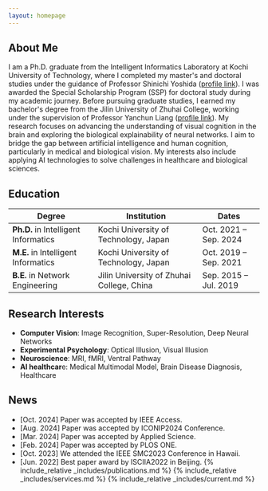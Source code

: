 ```yaml
---
layout: homepage
---
```


## About Me
I am a Ph.D. graduate from the Intelligent Informatics Laboratory at Kochi University of Technology, where I completed my master's and doctoral studies under the guidance of Professor Shinichi Yoshida ([profile link](https://www.kochi-tech.ac.jp/profile/en/yoshida-shinichi.html)). I was awarded the Special Scholarship Program (SSP) for doctoral study during my academic journey.
Before pursuing graduate studies, I earned my bachelor's degree from the Jilin University of Zhuhai College, working under the supervision of Professor Yanchun Liang ([profile link](https://ieeexplore.ieee.org/author/37401143200)).
My research focuses on advancing the understanding of visual cognition in the brain and exploring the biological explainability of neural networks. I aim to bridge the gap between artificial intelligence and human cognition, particularly in medical and biological vision. My interests also include applying AI technologies to solve challenges in healthcare and biological sciences.

## Education
| Degree | Institution | Dates |
| ------ | ------------| ------|
| **Ph.D.** in Intelligent Informatics | Kochi University of Technology, Japan | Oct. 2021 – Sep. 2024 |
| **M.E.** in Intelligent Informatics | Kochi University of Technology, Japan | Oct. 2019 – Sep. 2021 |
| **B.E.** in Network Engineering | Jilin University of Zhuhai College, China | Sep. 2015 – Jul. 2019 |
## Research Interests
- **Computer Vision**: Image Recognition, Super-Resolution, Deep Neural Networks
- **Experimental Psychology**: Optical Illusion, Visual Illusion
- **Neuroscience**: MRI, fMRI, Ventral Pathway
- **AI healthcar**e: Medical Multimodal Model, Brain Disease Diagnosis, Healthcare
## News
- [Oct. 2024] Paper was accepted by IEEE Access.
- [Aug. 2024] Paper was accepted by ICONIP2024 Conference.
- [Mar. 2024] Paper was accepted by Applied Science.
- [Feb. 2024] Paper was accepted by PLOS ONE. 
- [Oct. 2023] We attended the IEEE SMC2023 Conference in Hawaii.
- [Jun. 2022] Best paper award by ISCIIA2022 in Beijing.
{% include_relative _includes/publications.md %}
{% include_relative _includes/services.md %}
{% include_relative _includes/current.md %}
<style>
  body {
    position: relative;
    min-height: 100vh; /* Ensure the body takes at least the full height of the viewport /
  }
  #clustrmaps-container {
    position: relative;
  }
  #clustrmaps-widget {
    position: absolute;
    bottom: -100px;
    right: -200px;
    z-index: 1000;
    width: 250px; / Adjust width as necessary /
    height: 250px; / Adjust height as necessary */
  }
  #clustrmaps-widget iframe {
    width: 100%;
    height: 100%;
  }
</style>
<div id="clustrmaps-container">
  <div id="clustrmaps-widget">
    <script type="text/javascript" id="clstr_globe" src="//clustrmaps.com/globe.js?d=bjzM2SBx-uJ0fKBQm6uBVaV17FQYGmOHUCxaIbTpSlc"></script>
  </div>
</div>
